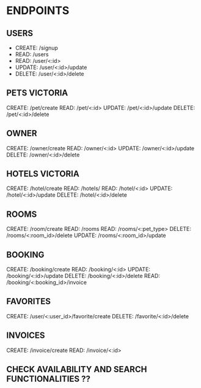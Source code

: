 # ENDPOINTS

## USERS

* CREATE: /signup
* READ: /users
* READ: /user/<:id>
* UPDATE: /user/<:id>/update
* DELETE: /user/<:id>/delete

## PETS VICTORIA

CREATE: /pet/create
READ: /pet/<:id>
UPDATE: /pet/<:id>/update
DELETE: /pet/<:id>/delete

## OWNER

CREATE: /owner/create
READ: /owner/<:id>
UPDATE: /owner/<:id>/update
DELETE: /owner/<:id>/delete

## HOTELS VICTORIA

CREATE: /hotel/create
READ: /hotels/
READ: /hotel/<:id>
UPDATE: /hotel/<:id>/update
DELETE: /hotel/<:id>/delete

## ROOMS

CREATE: /room/create
READ: /rooms
READ: /rooms/<:pet_type>
DELETE: /rooms/<:room_id>/delete
UPDATE: /rooms/<:room_id>/update

<!-- not sure about keeping update room if we can do it from hotel -->

## BOOKING

CREATE: /booking/create
READ: /booking/<:id>
UPDATE: /booking/<:id>/update
DELETE: /booking/<:id>/delete
READ: /booking/<:booking_id>/invoice

## FAVORITES

CREATE: /user/<:user_id>/favorite/create
DELETE: /favorite/<:id>/delete

## INVOICES

CREATE: /invoice/create
READ: /invoice/<:id>

## CHECK AVAILABILITY AND SEARCH FUNCTIONALITIES ??
